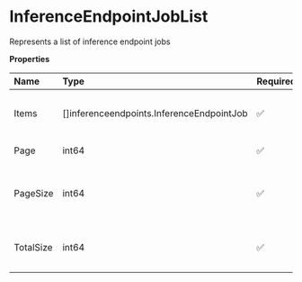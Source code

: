 # InferenceEndpointJobList

Represents a list of inference endpoint jobs

**Properties**

| Name      | Type                                      | Required | Description                                  |
| :-------- | :---------------------------------------- | :------- | :------------------------------------------- |
| Items     | []inferenceendpoints.InferenceEndpointJob | ✅       | The list of inference endpoint jobs.         |
| Page      | int64                                     | ✅       | The page number.                             |
| PageSize  | int64                                     | ✅       | The maximum number of items per page.        |
| TotalSize | int64                                     | ✅       | The total number of items in the collection. |
